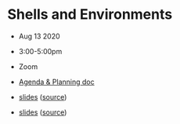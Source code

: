 # Shells and Environments
- Aug  13 2020
- 3:00-5:00pm
- Zoom

- [Agenda & Planning doc](https://docs.google.com/document/d/1oNgZGUqB6Go0mkrLwiVBtq7nu-zrVvaJRqxT5QKVzkg/edit)
- [slides](https://flatironinstitute.github.io/learn-sciware-dev/10_EnvShell/slides.html) ([source](main.md))
- [slides](https://flatironinstitute.github.io/learn-sciware-dev/10_EnvShell/EnvVarSlides.html) ([source](EnvironmentVariables.md))
